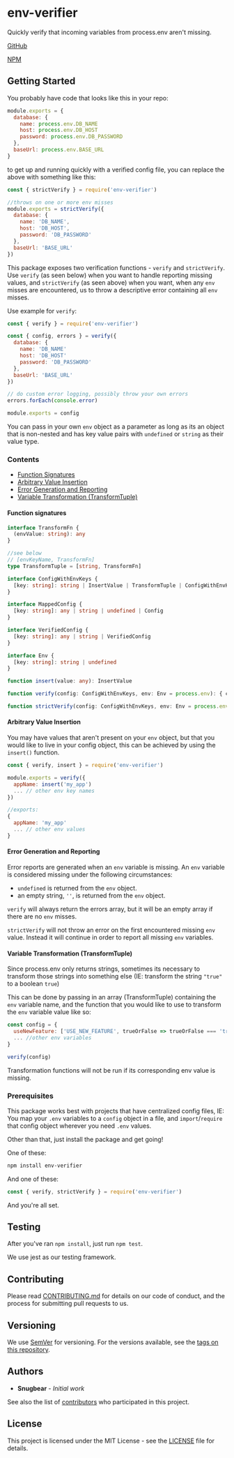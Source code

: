 # env-verifier

Quickly verify that incoming variables from process.env aren't missing.

[GitHub](https://github.com/pluralsight/env-verifier)

[NPM](https://npmjs.com/package/env-verifier)

## Getting Started

You probably have code that looks like this in your repo:

```javascript
module.exports = {
  database: {
    name: process.env.DB_NAME
    host: process.env.DB_HOST
    password: process.env.DB_PASSWORD
  },
  baseUrl: process.env.BASE_URL
}
```

to get up and running quickly with a verified config file, you can replace the above with something like this:

```javascript
const { strictVerify } = require('env-verifier')

//throws on one or more env misses
module.exports = strictVerify({
  database: {
    name: 'DB_NAME',
    host: 'DB_HOST',
    password: 'DB_PASSWORD'
  },
  baseUrl: 'BASE_URL'
})
```

This package exposes two verification functions - `verify` and `strictVerify`. Use `verify` (as seen below) when you want to handle reporting missing values, and `strictVerify` (as seen above) when you want, when any `env` misses are encountered, us to throw a descriptive error containing all `env` misses.

Use example for `verify`:

```javascript
const { verify } = require('env-verifier')

const { config, errors } = verify({
  database: {
    name: 'DB_NAME'
    host: 'DB_HOST'
    password: 'DB_PASSWORD'
  },
  baseUrl: 'BASE_URL'
})

// do custom error logging, possibly throw your own errors
errors.forEach(console.error)

module.exports = config
```

You can pass in your own `env` object as a parameter as long as its an object that is non-nested and has key value pairs with `undefined` or `string` as their value type.

### Contents

 - [Function Signatures](#functionSignatures)
 - [Arbitrary Value Insertion](#arbitraryValueInsertion)
 - [Error Generation and Reporting](#errorGenerationAndReporting)
 - [Variable Transformation (TransformTuple)](#variableTransformation)
 

#### <a name="functionSignatures"><a/> Function signatures

```typescript
interface TransformFn {
  (envValue: string): any
}

//see below
// [envKeyName, TransformFn]
type TransformTuple = [string, TransformFn]

interface ConfigWithEnvKeys {
  [key: string]: string | InsertValue | TransformTuple | ConfigWithEnvKeys
}

interface MappedConfig {
  [key: string]: any | string | undefined | Config
}

interface VerifiedConfig {
  [key: string]: any | string | VerifiedConfig
}

interface Env {
  [key: string]: string | undefined
}

function insert(value: any): InsertValue

function verify(config: ConfigWithEnvKeys, env: Env = process.env): { config: MappedConfig, errors: string[] }

function strictVerify(config: ConfigWithEnvKeys, env: Env = process.env): VerifiedConfig
```

#### <a name="arbitraryValueInsertion"><a/> Arbitrary Value Insertion

You may have values that aren't present on your `env` object, but that you would like to live in your config object, this can be achieved by using the `insert()` function.

```javascript
const { verify, insert } = require('env-verifier')

module.exports = verify({
  appName: insert('my_app')
  ... // other env key names
})

//exports:
{
  appName: 'my_app'
  ... // other env values
}
```

#### <a name="errorGenerationAndReporting"><a/> Error Generation and Reporting

Error reports are generated when an `env` variable is missing. An `env` variable is considered missing under the following circumstances:

 - `undefined` is returned from the `env` object.
 - an empty string, `''`, is returned from the `env` object.
 
 `verify` will always return the errors array, but it will be an empty array if there are no `env` misses.

`strictVerify` will not throw an error on the first encountered missing `env` value. Instead it will continue in order to report all missing `env` variables.

#### <a name="variableTransformation"><a/> Variable Transformation (TransformTuple)

Since process.env only returns strings, sometimes its necessary to transform those strings into something else (IE: transform the string `"true"` to a boolean `true`)

This can be done by passing in an array (TransformTuple) containing the `env` variable name, and the function that you would like to use to transform the `env` variable value like so:

```javascript
const config = {
  useNewFeature: ['USE_NEW_FEATURE', trueOrFalse => trueOrFalse === 'true'],
  ... //other env variables
}

verify(config)
```

Transformation functions will not be run if its corresponding env value is missing.

### Prerequisites

This package works best with projects that have centralized config files, IE: You map your `.env` variables to a `config` object in a file, and `import`/`require` that config object wherever you need `.env` values.

Other than that, just install the package and get going!

One of these:

```bash
npm install env-verifier
```

And one of these:

```javascript
const { verify, strictVerify } = require('env-verifier')
```

And you're all set.

## Testing

After you've ran `npm install`, just run `npm test`.

We use jest as our testing framework.

## Contributing

Please read [CONTRIBUTING.md](CONSTRIBUTING.md) for details on our code of conduct, and the process for submitting pull requests to us.

## Versioning

We use [SemVer](http://semver.org/) for versioning. For the versions available, see the [tags on this repository](https://github.com/pluralsight/env-verifier/tags).

## Authors

- **Snugbear** - *Initial work*

See also the list of [contributors](https://github.com/pluralsight/env-verifier/contributors) who participated in this project.

## License

This project is licensed under the MIT License - see the [LICENSE](LICENSE) file for details.
